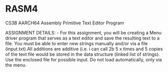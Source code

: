 # RASM4
CS3B AARCH64 Assembly Primitive Text Editor Program

ASSIGNMENT DETAILS:
    - For this assignment, you will be creating a Menu driver program that serves as a text editor and save the resulting text to a file. You must be able to enter new strings manually and/or via a file 
      (input.txt).All additions are additive (i.e. i can call 2b 5 x times and 5 copies of the text file would be stored in the data structure (linked list of strings). Use the enclosed file for possible input. Do 
      not load automatically, only via the menu.


